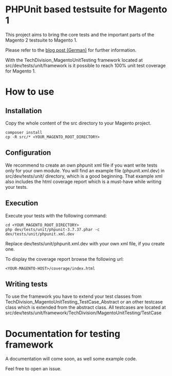 # PHPUnit based testsuite for Magento 1
This project aims to bring the core tests and the important parts of the Magento 2 testsuite to Magento 1.

Please refer to the [blog post (German)](http://www.techdivision.com/blog/phpunit-tests-magento/) for further information.

With the TechDivision_MagentoUnitTesting framework located at src/dev/tests/unit/framework is it possible to
reach 100% unit test coverage for Magento 1.

# How to use

## Installation
Copy the whole content of the src directory to your Magento project.

    composer install
    cp -R src/* <YOUR_MAGENTO_ROOT_DIRECTORY>

## Configuration
We recommend to create an own phpunit xml file if you want write tests only for your own module.
You will find an example file (phpunit.xml.dev) in src/dev/tests/unit/ directory, which is a good beginning.
That example xml also includes the html coverage report which is a must-have while writing your tests.

## Execution
Execute your tests with the following command:

    cd <YOUR_MAGENTO_ROOT_DIRECTORY>
    php dev/tests/unit/phpunit-3.7.37.phar -c dev/tests/unit/phpunit.xml.dev

Replace dev/tests/unit/phpunit.xml.dev with your own xml file, if you create one.

To display the coverage report browse the following url:

    <YOUR-MAGENTO-HOST>/coverage/index.html

## Writing tests
To use the framework you have to extend your test classes from TechDivision_MagentoUnitTesting_TestCase_Abstract
or an other testcase class which is extended from the abstract class. All testcases are located at
src/dev/tests/unit/framework/TechDivision/MagentoUnitTesting/TestCase

# Documentation for testing framework
A documentation will come soon, as well some example code.

Feel free to open an issue.